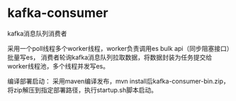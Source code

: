 # kafka-consumer

kafka消息队列消费者

采用一个poll线程多个worker线程，worker负责调用es bulk api（同步阻塞接口）批量写es，
消费者轮询kafka消息队列拉取数据，将数据封装为任务提交给worker线程池，多个线程并发写es。

编译部署启动：
采用maven编译发布，mvn install后kafka-consumer-bin.zip，将zip解压到指定部署路径，执行startup.sh脚本启动。
